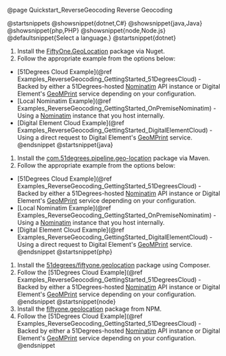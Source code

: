 @page Quickstart_ReverseGeocoding Reverse Geocoding

@startsnippets
@showsnippet{dotnet,C#}
@showsnippet{java,Java}
@showsnippet{php,PHP}
@showsnippet{node,Node.js}
@defaultsnippet{Select a language.}
@startsnippet{dotnet}
1. Install the [FiftyOne.GeoLocation](https://www.nuget.org/packages/FiftyOne.GeoLocation) package via Nuget.
2. Follow the appropriate example from the options below:  
  * [51Degrees Cloud Example](@ref Examples_ReverseGeocoding_GettingStarted_51DegreesCloud) - Backed by either a 51Degrees-hosted [Nominatim](https://wiki.openstreetmap.org/wiki/Nominatim) API instance or Digital Element's [GeoMPrint](https://www.digitalelement.com/solutions/geomprint/) service depending on your configuration.
  * [Local Nominatim Example](@ref Examples_ReverseGeocoding_GettingStarted_OnPremiseNominatim) - Using a [Nominatim](https://wiki.openstreetmap.org/wiki/Nominatim) instance that you host internally.
  * [Digital Element Cloud Example](@ref Examples_ReverseGeocoding_GettingStarted_DigitalElementCloud) - Using a direct request to Digital Element's [GeoMPrint](https://www.digitalelement.com/solutions/geomprint/) service.
@endsnippet
@startsnippet{java}
1. Install the [com.51degrees.pipeline.geo-location](https://search.maven.org/artifact/com.51degrees/pipeline.geo-location) package via Maven.
2. Follow the appropriate example from the options below:  
  * [51Degrees Cloud Example](@ref Examples_ReverseGeocoding_GettingStarted_51DegreesCloud) - Backed by either a 51Degrees-hosted [Nominatim](https://wiki.openstreetmap.org/wiki/Nominatim) API instance or Digital Element's [GeoMPrint](https://www.digitalelement.com/solutions/geomprint/) service depending on your configuration.
  * [Local Nominatim Example](@ref Examples_ReverseGeocoding_GettingStarted_OnPremiseNominatim) - Using a [Nominatim](https://wiki.openstreetmap.org/wiki/Nominatim) instance that you host internally.
  * [Digital Element Cloud Example](@ref Examples_ReverseGeocoding_GettingStarted_DigitalElementCloud) - Using a direct request to Digital Element's [GeoMPrint](https://www.digitalelement.com/solutions/geomprint/) service.    
@endsnippet
@startsnippet{php}
1. Install the [51degrees/fiftyone.geolocation](https://packagist.org/packages/51degrees/fiftyone.geolocation) package using Composer.
2. Follow the [51Degrees Cloud Example](@ref Examples_ReverseGeocoding_GettingStarted_51DegreesCloud) - Backed by either a 51Degrees-hosted [Nominatim](https://wiki.openstreetmap.org/wiki/Nominatim) API instance or Digital Element's [GeoMPrint](https://www.digitalelement.com/solutions/geomprint/) service depending on your configuration.
@endsnippet
@startsnippet{node}
1. Install the [fiftyone.geolocation](https://www.npmjs.com/package/fiftyone.geolocation) package from NPM.
2. Follow the [51Degrees Cloud Example](@ref Examples_ReverseGeocoding_GettingStarted_51DegreesCloud) - Backed by either a 51Degrees-hosted [Nominatim](https://wiki.openstreetmap.org/wiki/Nominatim) API instance or Digital Element's [GeoMPrint](https://www.digitalelement.com/solutions/geomprint/) service depending on your configuration.
@endsnippet